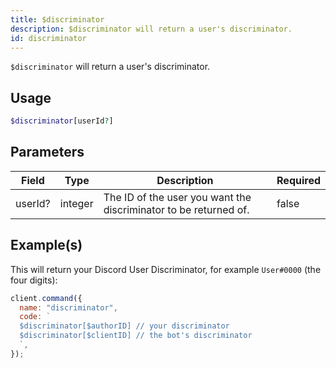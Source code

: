 ```yaml
---
title: $discriminator
description: $discriminator will return a user's discriminator.
id: discriminator
---
```


`$discriminator` will return a user's discriminator.

## Usage

```php
$discriminator[userId?]
```

## Parameters

| Field   | Type    | Description                                                      | Required |
| ------- | ------- | ---------------------------------------------------------------- | -------- |
| userId? | integer | The ID of the user you want the discriminator to be returned of. | false    |

## Example(s)

This will return your Discord User Discriminator, for example `User#0000` (the four digits):

```javascript
client.command({
  name: "discriminator",
  code: `
  $discriminator[$authorID] // your discriminator
  $discriminator[$clientID] // the bot's discriminator
  `,
});
```
